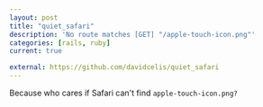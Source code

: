 ```yaml
---
layout: post
title: "quiet_safari"
description: 'No route matches [GET] "/apple-touch-icon.png"'
categories: [rails, ruby]
current: true

external: https://github.com/davidcelis/quiet_safari
---
```


Because who cares if Safari can't find `apple-touch-icon.png?`
